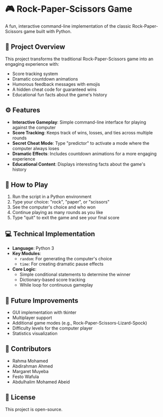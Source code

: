 # 🎮 Rock-Paper-Scissors Game

A fun, interactive command-line implementation of the classic Rock-Paper-Scissors game built with Python.

## 📝 Project Overview

This project transforms the traditional Rock-Paper-Scissors game into an engaging experience with:

- Score tracking system
- Dramatic countdown animations
- Humorous feedback messages with emojis
- A hidden cheat code for guaranteed wins
- Educational fun facts about the game's history

## ⚙️ Features

- **Interactive Gameplay**: Simple command-line interface for playing against the computer
- **Score Tracking**: Keeps track of wins, losses, and ties across multiple rounds
- **Secret Cheat Mode**: Type "predictor" to activate a mode where the computer always loses
- **Dramatic Effects**: Includes countdown animations for a more engaging experience
- **Educational Content**: Displays interesting facts about the game's history

## 🚀 How to Play

1. Run the script in a Python environment
2. Type your choice: "rock", "paper", or "scissors"
3. See the computer's choice and who won
4. Continue playing as many rounds as you like
5. Type "quit" to exit the game and see your final score

## 💻 Technical Implementation

- **Language**: Python 3
- **Key Modules**: 
  - `random`: For generating the computer's choice
  - `time`: For creating dramatic pause effects
- **Core Logic**: 
  - Simple conditional statements to determine the winner
  - Dictionary-based score tracking
  - While loop for continuous gameplay

## 🔮 Future Improvements

- GUI implementation with tkinter
- Multiplayer support
- Additional game modes (e.g., Rock-Paper-Scissors-Lizard-Spock)
- Difficulty levels for the computer player
- Statistics visualization

## 👥 Contributors

- Rahma Mohamed
- Abdirahman Ahmed
- Margaret Muyeba
- Festo Wafula
- Abdulhalim Mohamed Abeid

## 📜 License

This project is open-source.
